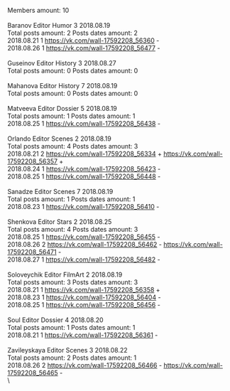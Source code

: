 Members amount: 10\
\
Baranov	Editor Humor 3 2018.08.19\
Total posts amount: 2	Posts dates amount: 2\
2018.08.21 1 https://vk.com/wall-17592208_56360 -	\
2018.08.26 1 https://vk.com/wall-17592208_56477 -	\
\
Guseinov	Editor History 3 2018.08.27\
Total posts amount: 0	Posts dates amount: 0\
\
Mahanova	Editor History 7 2018.08.19\
Total posts amount: 0	Posts dates amount: 0\
\
Matveeva	Editor Dossier 5 2018.08.19\
Total posts amount: 1	Posts dates amount: 1\
2018.08.25 1 https://vk.com/wall-17592208_56438 -	\
\
Orlando	Editor Scenes 2 2018.08.19\
Total posts amount: 4	Posts dates amount: 3\
2018.08.21 2 https://vk.com/wall-17592208_56334 +	https://vk.com/wall-17592208_56357 +	\
2018.08.24 1 https://vk.com/wall-17592208_56423 -	\
2018.08.25 1 https://vk.com/wall-17592208_56448 -	\
\
Sanadze	Editor Scenes 7 2018.08.19\
Total posts amount: 1	Posts dates amount: 1\
2018.08.23 1 https://vk.com/wall-17592208_56410 -	\
\
Shenkova	Editor Stars 2 2018.08.25\
Total posts amount: 4	Posts dates amount: 3\
2018.08.25 1 https://vk.com/wall-17592208_56455 -	\
2018.08.26 2 https://vk.com/wall-17592208_56462 -	https://vk.com/wall-17592208_56471 -	\
2018.08.27 1 https://vk.com/wall-17592208_56482 -	\
\
Soloveychik	Editor FilmArt 2 2018.08.19\
Total posts amount: 3	Posts dates amount: 3\
2018.08.21 1 https://vk.com/wall-17592208_56358 +	\
2018.08.23 1 https://vk.com/wall-17592208_56404 -	\
2018.08.25 1 https://vk.com/wall-17592208_56456 -	\
\
Soul	Editor Dossier 4 2018.08.20\
Total posts amount: 1	Posts dates amount: 1\
2018.08.21 1 https://vk.com/wall-17592208_56361 -	\
\
Zavileyskaya	Editor Scenes 3 2018.08.22\
Total posts amount: 2	Posts dates amount: 1\
2018.08.26 2 https://vk.com/wall-17592208_56466 -	https://vk.com/wall-17592208_56465 -	\
\
